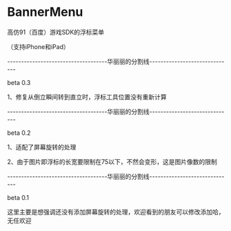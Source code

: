 BannerMenu
==========

高仿91（百度）游戏SDK的浮标菜单

（支持iPhone和iPad）

------------------------------------华丽丽的分割线------------------------------

beta 0.3

1、修复从倒立瞬间转到直立时，浮标工具位置没有重新计算

------------------------------------华丽丽的分割线------------------------------

beta 0.2

1、适配了屏幕旋转的处理

2、由于图片即浮标的长宽要限制在75以下，不然会变形，这是图片像数的限制

------------------------------------华丽丽的分割线------------------------------

beta 0.1

这里主要是想强调还没有添加屏幕旋转的处理，欢迎看到的朋友可以修改添加哈，无任欢迎
